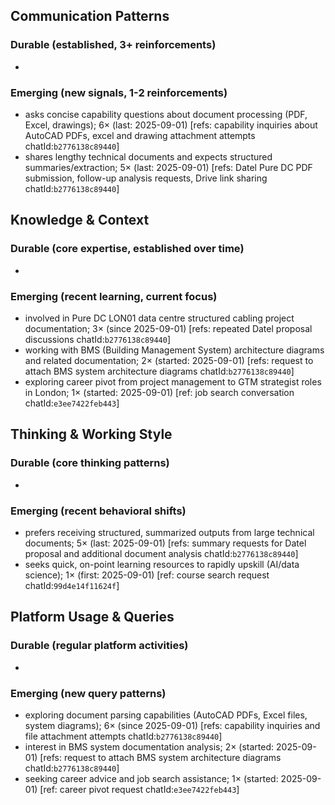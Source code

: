 ## Communication Patterns
### Durable (established, 3+ reinforcements)
-

### Emerging (new signals, 1-2 reinforcements)
- asks concise capability questions about document processing (PDF, Excel, drawings); 6× (last: 2025-09-01) [refs: capability inquiries about AutoCAD PDFs, excel and drawing attachment attempts chatId:`b2776138c89440`]
- shares lengthy technical documents and expects structured summaries/extraction; 5× (last: 2025-09-01) [refs: Datel Pure DC PDF submission, follow-up analysis requests, Drive link sharing chatId:`b2776138c89440`]

## Knowledge & Context
### Durable (core expertise, established over time)
-

### Emerging (recent learning, current focus)
- involved in Pure DC LON01 data centre structured cabling project documentation; 3× (since 2025-09-01) [refs: repeated Datel proposal discussions chatId:`b2776138c89440`]
- working with BMS (Building Management System) architecture diagrams and related documentation; 2× (started: 2025-09-01) [refs: request to attach BMS system architecture diagrams chatId:`b2776138c89440`]
- exploring career pivot from project management to GTM strategist roles in London; 1× (started: 2025-09-01) [ref: job search conversation chatId:`e3ee7422feb443`]

## Thinking & Working Style
### Durable (core thinking patterns)
-

### Emerging (recent behavioral shifts)
- prefers receiving structured, summarized outputs from large technical documents; 5× (last: 2025-09-01) [refs: summary requests for Datel proposal and additional document analysis chatId:`b2776138c89440`]
- seeks quick, on-point learning resources to rapidly upskill (AI/data science); 1× (first: 2025-09-01) [ref: course search request chatId:`99d4e14f11624f`]

## Platform Usage & Queries
### Durable (regular platform activities)
-

### Emerging (new query patterns)
- exploring document parsing capabilities (AutoCAD PDFs, Excel files, system diagrams); 6× (since 2025-09-01) [refs: capability inquiries and file attachment attempts chatId:`b2776138c89440`]
- interest in BMS system documentation analysis; 2× (started: 2025-09-01) [refs: request to attach BMS system architecture diagrams chatId:`b2776138c89440`]
- seeking career advice and job search assistance; 1× (started: 2025-09-01) [ref: career pivot request chatId:`e3ee7422feb443`]